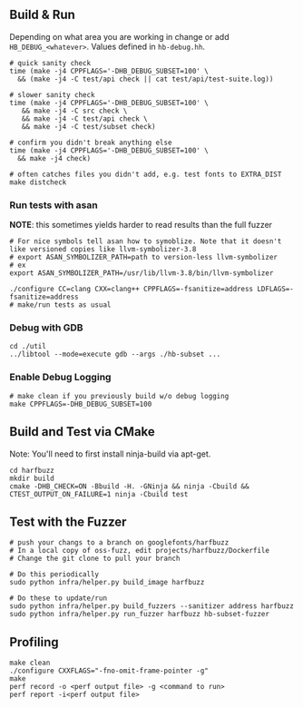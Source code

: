 ## Build & Run

Depending on what area you are working in change or add `HB_DEBUG_<whatever>`.
Values defined in `hb-debug.hh`.

```shell
# quick sanity check
time (make -j4 CPPFLAGS='-DHB_DEBUG_SUBSET=100' \
  && (make -j4 -C test/api check || cat test/api/test-suite.log))

# slower sanity check
time (make -j4 CPPFLAGS='-DHB_DEBUG_SUBSET=100' \
   && make -j4 -C src check \
   && make -j4 -C test/api check \
   && make -j4 -C test/subset check)

# confirm you didn't break anything else
time (make -j4 CPPFLAGS='-DHB_DEBUG_SUBSET=100' \
  && make -j4 check)

# often catches files you didn't add, e.g. test fonts to EXTRA_DIST
make distcheck
```

### Run tests with asan

**NOTE**: this sometimes yields harder to read results than the full fuzzer

```shell
# For nice symbols tell asan how to symoblize. Note that it doesn't like versioned copies like llvm-symbolizer-3.8
# export ASAN_SYMBOLIZER_PATH=path to version-less llvm-symbolizer
# ex
export ASAN_SYMBOLIZER_PATH=/usr/lib/llvm-3.8/bin/llvm-symbolizer

./configure CC=clang CXX=clang++ CPPFLAGS=-fsanitize=address LDFLAGS=-fsanitize=address
# make/run tests as usual
```

### Debug with GDB

```
cd ./util
../libtool --mode=execute gdb --args ./hb-subset ...
```

### Enable Debug Logging

```shell
# make clean if you previously build w/o debug logging
make CPPFLAGS=-DHB_DEBUG_SUBSET=100
```

## Build and Test via CMake

Note: You'll need to first install ninja-build via apt-get.

```shell
cd harfbuzz
mkdir build
cmake -DHB_CHECK=ON -Bbuild -H. -GNinja && ninja -Cbuild && CTEST_OUTPUT_ON_FAILURE=1 ninja -Cbuild test
```
## Test with the Fuzzer

```shell
# push your changs to a branch on googlefonts/harfbuzz
# In a local copy of oss-fuzz, edit projects/harfbuzz/Dockerfile
# Change the git clone to pull your branch

# Do this periodically
sudo python infra/helper.py build_image harfbuzz

# Do these to update/run
sudo python infra/helper.py build_fuzzers --sanitizer address harfbuzz
sudo python infra/helper.py run_fuzzer harfbuzz hb-subset-fuzzer
```

## Profiling

```
make clean
./configure CXXFLAGS="-fno-omit-frame-pointer -g"
make
perf record -o <perf output file> -g <command to run>
perf report -i<perf output file>
```

